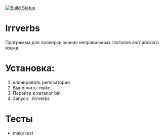 [![Build Status](https://travis-ci.org/dimstf/IV.svg?branch=master)](https://travis-ci.org/dimstf/IV)
# Irrverbs #
Программа для проверки знания неправильных глаголов английского языка.
# Установка: #
1. клонировать репозиторий
2. Выполнить: make
3. Перейти в каталог bin
4. Запуск: ./irrverbs
# Тесты #
- make test

